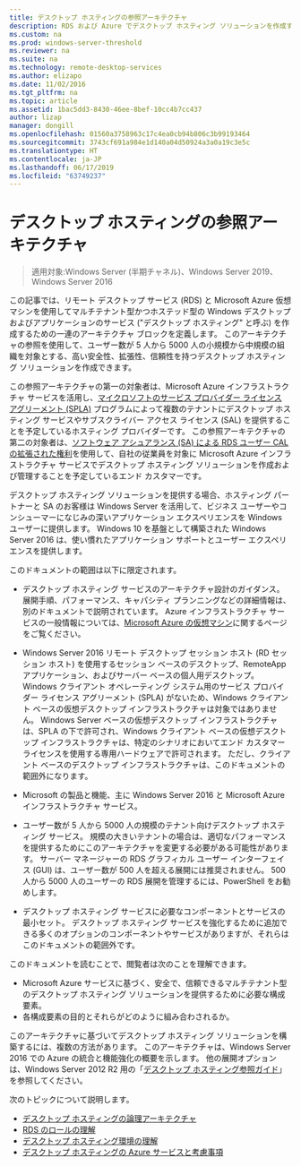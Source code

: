 ```yaml
---
title: デスクトップ ホスティングの参照アーキテクチャ
description: RDS および Azure でデスクトップ ホスティング ソリューションを作成するためのアーキテクチャに関するガイダンス。
ms.custom: na
ms.prod: windows-server-threshold
ms.reviewer: na
ms.suite: na
ms.technology: remote-desktop-services
ms.author: elizapo
ms.date: 11/02/2016
ms.tgt_pltfrm: na
ms.topic: article
ms.assetid: 1bac5dd3-8430-46ee-8bef-10cc4b7cc437
author: lizap
manager: dongill
ms.openlocfilehash: 01560a3758963c17c4ea0cb94b806c3b99193464
ms.sourcegitcommit: 3743cf691a984e1d140a04d50924a3a0a19c3e5c
ms.translationtype: HT
ms.contentlocale: ja-JP
ms.lasthandoff: 06/17/2019
ms.locfileid: "63749237"
---
```

# <a name="desktop-hosting-reference-architecture"></a>デスクトップ ホスティングの参照アーキテクチャ

>適用対象:Windows Server (半期チャネル)、Windows Server 2019、Windows Server 2016

この記事では、リモート デスクトップ サービス (RDS) と Microsoft Azure 仮想マシンを使用してマルチテナント型かつホステッド型の Windows デスクトップおよびアプリケーションのサービス ("デスクトップ ホスティング" と呼ぶ) を作成するための一連のアーキテクチャ ブロックを定義します。 このアーキテクチャの参照を使用して、ユーザー数が 5 人から 5000 人の小規模から中規模の組織を対象とする、高い安全性、拡張性、信頼性を持つデスクトップ ホスティング ソリューションを作成できます。    
  
この参照アーキテクチャの第一の対象者は、Microsoft Azure インフラストラクチャ サービスを活用し、[マイクロソフトのサービス プロバイダー ライセンス アグリーメント (SPLA)](https://www.microsoft.com/hosting/en/us/licensing/splabenefits.aspx) プログラムによって複数のテナントにデスクトップ ホスティング サービスやサブスクライバー アクセス ライセンス (SAL) を提供することを予定しているホスティング プロバイダーです。 この参照アーキテクチャの第二の対象者は、[ソフトウェア アシュアランス (SA) による RDS ユーザー CAL の拡張された権利](https://download.microsoft.com/download/6/B/A/6BA3215A-C8B5-4AD1-AA8E-6C93606A4CFB/Windows_Server_2012_R2_Remote_Desktop_Services_Licensing_Datasheet.pdf)を使用して、自社の従業員を対象に Microsoft Azure インフラストラクチャ サービスでデスクトップ ホスティング ソリューションを作成および管理することを予定しているエンド カスタマーです。   
  
デスクトップ ホスティング ソリューションを提供する場合、ホスティング パートナーと SA のお客様は Windows Server を活用して、ビジネス ユーザーやコンシューマーになじみの深いアプリケーション エクスペリエンスを Windows ユーザーに提供します。 Windows 10 を基盤として構築された Windows Server 2016 は、使い慣れたアプリケーション サポートとユーザー エクスペリエンスを提供します。    
  
このドキュメントの範囲は以下に限定されます。   
  
* デスクトップ ホスティング サービスのアーキテクチャ設計のガイダンス。 展開手順、パフォーマンス、キャパシティ プランニングなどの詳細情報は、別のドキュメントで説明されています。 Azure インフラストラクチャ サービスの一般情報については、[Microsoft Azure の仮想マシン](https://azure.microsoft.com/documentation/services/virtual-machines/)に関するページをご覧ください。   
  
* Windows Server 2016 リモート デスクトップ セッション ホスト (RD セッション ホスト) を使用するセッション ベースのデスクトップ、RemoteApp アプリケーション、およびサーバー ベースの個人用デスクトップ。 Windows クライアント オペレーティング システム用のサービス プロバイダー ライセンス アグリーメント (SPLA) がないため、Windows クライアント ベースの仮想デスクトップ インフラストラクチャは対象ではありません。 Windows Server ベースの仮想デスクトップ インフラストラクチャは、SPLA の下で許可され、Windows クライアント ベースの仮想デスクトップ インフラストラクチャは、特定のシナリオにおいてエンド カスタマー ライセンスを使用する専用ハードウェアで許可されます。 ただし、クライアント ベースのデスクトップ インフラストラクチャは、このドキュメントの範囲外になります。   
  
* Microsoft の製品と機能、主に Windows Server 2016 と Microsoft Azure インフラストラクチャ サービス。   
  
* ユーザー数が 5 人から 5000 人の規模のテナント向けデスクトップ ホスティング サービス。   規模の大きいテナントの場合は、適切なパフォーマンスを提供するためにこのアーキテクチャを変更する必要がある可能性があります。 サーバー マネージャーの RDS グラフィカル ユーザー インターフェイス (GUI) は、ユーザー数が 500 人を超える展開には推奨されません。 500 人から 5000 人のユーザーの RDS 展開を管理するには、PowerShell をお勧めします。   
  
* デスクトップ ホスティング サービスに必要なコンポーネントとサービスの最小セット。 デスクトップ ホスティング サービスを強化するために追加できる多くのオプションのコンポーネントやサービスがありますが、それらはこのドキュメントの範囲外です。    
  
このドキュメントを読むことで、閲覧者は次のことを理解できます。   
- Microsoft Azure サービスに基づく、安全で、信頼できるマルチテナント型のデスクトップ ホスティング ソリューションを提供するために必要な構成要素。  
- 各構成要素の目的とそれらがどのように組み合わされるか。  
  
このアーキテクチャに基づいてデスクトップ ホスティング ソリューションを構築するには、複数の方法があります。 このアーキテクチャは、Windows Server 2016 での Azure の統合と機能強化の概要を示します。 他の展開オプションは、Windows Server 2012 R2 用の「[デスクトップ ホスティング参照ガイド](https://go.microsoft.com/fwlink/p/?LinkId=517389)」を参照してください。    
  
次のトピックについて説明します。  
- [デスクトップ ホスティングの論理アーキテクチャ](Desktop-hosting-logical-architecture.md)  
- [RDS のロールの理解](Understanding-RDS-roles.md)
- [デスクトップ ホスティング環境の理解](Understanding-the-desktop-hosting-environment.md)  
- [デスクトップ ホスティングの Azure サービスと考慮事項](Azure-services-and-considerations-for-desktop-hosting.md)
  
 



